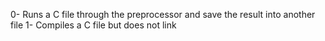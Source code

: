 0- Runs a C file through the preprocessor and save the result into another file
1- Compiles a C file but does not link
